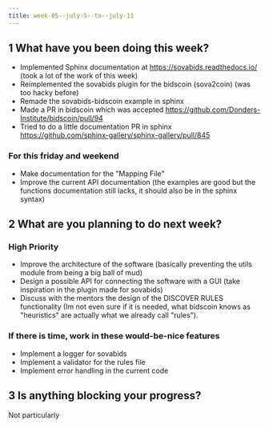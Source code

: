 ```yaml
---
title: week-05--july-5--to--july-11
---
```


## 1 What have you been doing this week?

- Implemented Sphinx documentation at https://sovabids.readthedocs.io/ (took a lot of the work of this week)
- Reimplemented the sovabids plugin for the bidscoin (sova2coin) (was too hacky before)
- Remade the sovabids-bidscoin example in sphinx
- Made a PR in bidscoin which was accepted https://github.com/Donders-Institute/bidscoin/pull/94
- Tried to do a little documentation PR in sphinx https://github.com/sphinx-gallery/sphinx-gallery/pull/845

### For this friday and weekend

- Make documentation for the "Mapping File"
- Improve the current API documentation (the examples are good but the functions documentation still lacks, it should also be in the sphinx syntax)

## 2 What are you planning to do next week?

### High Priority

- Improve the architecture of the software (basically preventing the utils module from being a big ball of mud)
- Design a possible API for connecting the software with a GUI (take inspiration in the plugin made for sovabids)
- Discuss with the mentors the design of the DISCOVER RULES functionality (Im not even sure if it is needed, what bidscoin knows as "heuristics" are actually what we already call "rules").

### If there is time, work in these would-be-nice features

- Implement a logger for sovabids
- Implement a validator for the rules file
- Implement error handling in the current code

## 3 Is anything blocking your progress?

Not particularly

